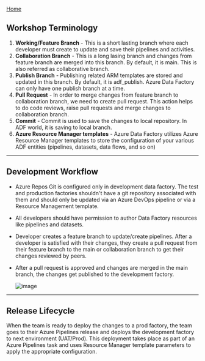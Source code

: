 [Home](https://github.com/swmannepalli/Azure-Data-Factory-CI-CD)

**Workshop Terminology**
-----------------------------------------------------------------------------------------------------------------------------------------------------------------

1. **Working/Feature Branch** - This is a short lasting branch where each developer must create to update and save their pipelines and activities.
2. **Collaboration Branch** - This is a long lasing branch and changes from feature branch are merged into this branch. By default, it is main. This is also referred as collaborative branch.
3. **Publish Branch** - Publishing related ARM templates are stored and updated in this branch. By default, it is adf_publish. Azure Data Factory can only have one publish branch at a time.
4. **Pull Request** - In order to merge changes from feature branch to collaboration branch, we need to create pull request. This action helps to do code reviews, raise pull requests and merge changes to collaboration branch.
5. **Commit** - Commit is used to save the changes to local repository. In ADF world, it is saving to local branch.
6. **Azure Resource Manager templates** - Azure Data Factory utilizes Azure Resource Manager templates to store the configuration of your various ADF entities (pipelines, datasets, data flows, and so on)
-----------------------------------------------------------------------------------------------------------------------------------------------------------------

**Development Workflow**
-----------------------------------------------------------------------------------------------------------------------------------------------------------------

+ Azure Repos Git is configured only in development data factory. The test and production factories shouldn't have a git repository associated with them and should only be updated via an Azure DevOps pipeline or via a Resource Management template. 
+ All developers should have permission to author Data Factory resources like pipelines and datasets.
+ Developer creates a feature branch to update/create pipelines. After a developer is satisfied with their changes, they create a pull request from their feature branch to the main or collaboration branch to get their changes reviewed by peers.
+ After a pull request is approved and changes are merged in the main branch, the changes get published to the development factory. <br />

	![image](https://user-images.githubusercontent.com/84516667/197627738-a8a1fdd5-9270-41b0-b89c-780f1865a4ae.png)

-----------------------------------------------------------------------------------------------------------------------------------------------------------------
**Release Lifecycle**
-------------------------------------------------------------------------------------------------------------------------------------------------------------------

When the team is ready to deploy the changes to a prod factory, the team goes to their Azure Pipelines release and deploys the development factory to next environment (UAT/Prod). This deployment takes place as part of an Azure Pipelines task and uses Resource Manager template parameters to apply the appropriate configuration.


